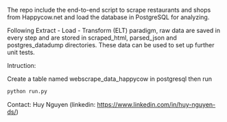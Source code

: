 The repo include the end-to-end script to scrape restaurants and shops from Happycow.net and load the database in PostgreSQL for analyzing. 

Following Extract - Load - Transform (ELT) paradigm, raw data are saved in every step and are stored in scraped_html, parsed_json and postgres_datadump directories. These data can be used to set up further unit tests.

Intruction:

Create a table named webscrape_data_happycow in postgresql then run

```python
python run.py
```

Contact: Huy Nguyen (linkedin: https://www.linkedin.com/in/huy-nguyen-ds/)
